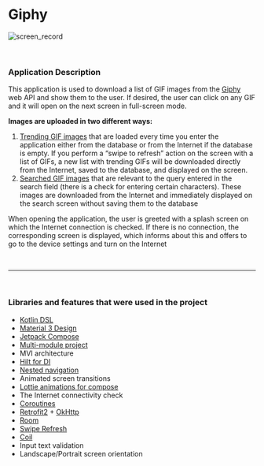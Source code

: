 # Giphy

![screen_record](screenRecord/giphy_sreen.gif)

<br>

### Application Description

This application is used to download a list of GIF images from the [Giphy](https://developers.giphy.com/) web API and show them to the user. 
If desired, the user can click on any GIF and it will open on the next screen in full-screen mode.

**Images are uploaded in two different ways:**
1. [Trending GIF images](https://developers.giphy.com/docs/api/endpoint/#trending) that are loaded every time you enter the application either from the database or from 
the Internet if the database is empty. If you perform a “swipe to refresh” action on the screen with 
a list of GIFs, a new list with trending GIFs will be downloaded directly from the Internet, saved to the database, 
and displayed on the screen.
2. [Searched GIF images](https://developers.giphy.com/docs/api/endpoint/#search) that are relevant to the query entered in the search field (there is a check for entering certain 
characters). These images are downloaded from the Internet and immediately displayed on the search screen 
without saving them to the database

When opening the application, the user is greeted with a splash screen on which the Internet connection is checked. 
If there is no connection, the corresponding screen is displayed, which informs about this and offers to go 
to the device settings and turn on the Internet

<br>

---

<br>

### Libraries and features that were used in the project


- [Kotlin DSL](https://docs.gradle.org/current/userguide/kotlin_dsl.html)
- [Material 3 Design](https://developer.android.com/jetpack/androidx/releases/compose-material3)
- [Jetpack Compose](https://developer.android.com/jetpack/compose)
- [Multi-module project](https://developer.android.com/topic/modularization)
- MVI architecture
- [Hilt for DI](https://dagger.dev/hilt/)
- [Nested navigation](https://developer.android.com/jetpack/compose/navigation#nested-nav)
- Animated screen transitions
- [Lottie animations for compose](https://github.com/airbnb/lottie/blob/master/android-compose.md)
- The Internet connectivity check
- [Coroutines](https://developer.android.com/kotlin/coroutines)
- [Retrofit2](https://square.github.io/retrofit/) + [OkHttp](https://square.github.io/okhttp/)
- [Room](https://developer.android.com/jetpack/androidx/releases/room)
- [Swipe Refresh](https://google.github.io/accompanist/swiperefresh/)
- [Coil](https://coil-kt.github.io/coil/)
- Input text validation
- Landscape/Portrait screen orientation